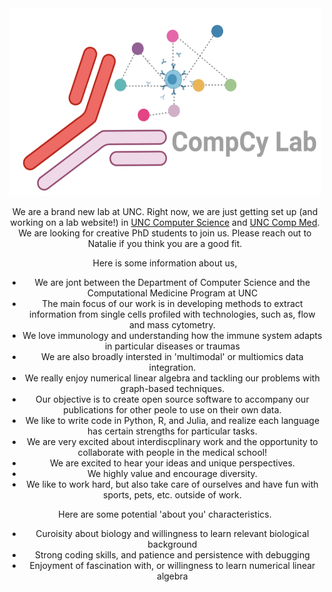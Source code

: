 

<center><img src="/CompCyPng.png" alt="grad1" width="500" height="300"></center> <center> 


We are a brand new lab at UNC. Right now, we are just getting set up (and working on a lab website!) in <a href="https://cs.unc.edu/"> UNC Computer Science</a> and <a href="https://www.med.unc.edu/compmed/"> UNC Comp Med</a>. We are looking for creative PhD students to join us. Please reach out to Natalie if you think you are a good fit. 

Here is some information about us,

* We are jont between the Department of Computer Science and the Computational Medicine Program at UNC
* The main focus of our work is in developing methods to extract information from single cells profiled with technologies, such as, flow and mass cytometry. 
* We love immunology and understanding how the immune system adapts in particular diseases or traumas
* We are also broadly intersted in 'multimodal' or multiomics data integration. 
* We really enjoy numerical linear algebra and tackling our problems with graph-based techniques. 
* Our objective is to create open source software to accompany our publications for other peole to use on their own data. 
* We like to write code in Python, R, and Julia, and realize each language has certain strengths for particular tasks. 
* We are very excited about interdiscplinary work and the opportunity to collaborate with people in the medical school!
* We are excited to hear your ideas and unique perspectives.
* We highly value and encourage diversity.  
* We like to work hard, but also take care of ourselves and have fun with sports, pets, etc. outside of work. 

Here are some potential 'about you' characteristics.

* Curoisity about biology and willingness to learn relevant biological background
* Strong coding skills, and patience and persistence with debugging
* Enjoyment of fascination with, or willingness to learn numerical linear algebra 

